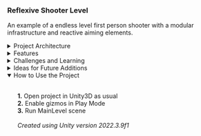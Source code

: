 ### Reflexive Shooter Level

An example of a endless level first person shooter with a modular infrastructure and reactive aiming elements.

<details>
  <summary>Project Architecture</summary>
  <ul><br>
	  <b>Core Direction</b>
	  <br>
	  The goal for this project was to implement a module-based architecture alongside a notify system in order to enable and encourage scalability and compartmentalization. As the focus is heavily on code and project infrastructure, design elements are intentionally kept to a minimum. 
	  <br><br>
	  <b>Modules</b>
	  <br>
	  Each module, or aspect, of the project is designed to be as independent as possible, with some relying only on dependency injection made from other modules through the notify system during Start().
	  <br><br>
	  A simple implementation of Model-View-Controller was used to group each module into data adjustable in the editor (model), representation of the module onscreen (view), and a coordinator (controller) to manage the two and receive messages from other modules.
	  <br><br>
	  <b>Notifies Pipeline</b>
	  <br>
	  In order to plan for project scaling where there may be a higher risk of race condition causing unwanted behavior, a synchronous notification system was used. This lightens the per-frame load, allowing logic to be spread over multiple frames; and also provides a built-in way to log notify calls for inspection in the editor.
	  <br><br>
	  In addition to the notify itself, the notify queue can accept an indefinite amount of additional parameters as an object array, allowing for effective one-way communication between modules. Notifies make use of xml tags to make it easy to see at-a-glance (when cursoring over the notify name) what parameters are intended to be passed in, if any.
	</ul>
</details>

<details>
  <summary>Features</summary>
  <ul><br>
	  <b>AI Controller</b>
	  <br>
	  This module manages AI unit spawning, and keeps a reference that allows individual AI units to detect and attack the player. Notifies upon AI units being destroyed are also filtered in this module, and level completion is triggered when all units have been destroyed. A cached reference to an interface (obtained from the player during level entry detection via the notifies pipeline) providing access to the player hit detection transform's position allows the module to receive requests from AI units to Raycast to and fire at the player's current position.
	  <br><br>
	  <b>AI Unit</b>
	  <br>
	  An AI Unit represents an individual enemy unit in the level. These enemies are very simple, and do not move. While the player is in the combat area, they direct the AI controller Raycast to the player's position at intervals to check that it is visible and that a shot to it is expected to hit. If the Raycast hits an object with the player's tag, they then direct the AI controller to launch a projectile in that direction, and continue doing so at intervals. Requesting a Raycast to the player's position once again before requesting a launch provides a way to update the launch direction and halt the attack loop if the player is no longer in sight. AI Units are pooled to keep effects from garbage collection at a minimum. 
	  <br><br>
	  <b>Game Controller</b>
	  <br>
	  This module manages the overall flow of the game, filtering notifies that handle major changes in game state (such as level entry and completion), and generally orchestrating the operation of other modules. A simple screen fader is used to briefly delay some calls that cause abrupt changes in view to not occur until the screen is faded to opaque. This ensures that the player isn't alarmed and the experience is kept smooth.
	  <br><br>
	  <b>HUD Controller</b>
	  <br>
	  This module manages the heads up display for the player, and listens for updates to the current score, enemy count in the level, current player health, and the current level itself. Instead of a single canvas containing all of these elements, a separate canvas for each element was used to avoid superfluous canvas updates to those elements that haven't changed.
	  <br><br>
	  <b>Player Camera</b>
	  <br>
	  This module provides a first person view with 360° rotation on the y-axis and configurable rotation on the x-axis. On Start(), it passes via the notifies pipeline the transform of the camera object for any modules that need access to the camera's position or facing. The camera logic itself was more or less written from scratch, and is intended to be as simple and performant as possible while providing a smooth experience. A cached reference to an interface (obtained during Start() via the notifies pipeline) providing access to the player movement transform's position allows the camera to constantly stay with the player.
	  <br><br>
	  <b>Player Firing</b>
	  <br>
	  This module manages the aiming reticle and projectile launching for the player. Object pooling is used for projectiles to keep effects from garbage collection at a minimum. A cached reference to the player camera module's camera transform (obtained during Start() via the notifies pipeline) allows the launch point's position to be updated based on the camera's position and a configurable offset. Lerping is used to smooth the fire point's position, creating a reflexive experience for the player, with the launch point lagging slightly behind movement and camera view changes. The reticle itself is designed to be indicative of where a shot will hit, regardless of distance.
	  <br><br>
	  <b>Player Hit Detection</b>
	  <br>
	  This module provides a way for incoming AI projectiles to damage the player, as well as trigger level entry and exit notifies through level entry detection. Interaction with the level entry collision system provides a way to enable and disable some modules that are intended to be available only in the combat area. A cached reference to an interface (obtained during Start() via the notifies pipeline) providing access to the player movement transform's position allows hit detection to constantly stay with the player.
	  <br><br>
	  <b>Player Movement</b>
	  <br>
	  This module manages player directional movement and jumping. On Start(), it passes via the notifies pipeline an interface hosted in the view for any modules that need access to the player's position. During movement input, force is used to continually add velocity to the module's rigidbody, which is curbed against infinite acceleration by a physic material on the floor. A cached reference to the camera's transform (obtained during Start() via the notifies pipeline) allows the movement's facing to constantly copy the camera's y rotation.
	  <br><br>
	  <b>Sound Controller</b>
	  <br>
	  This module listens for any calls to play a sound, and filters the call based on an enum of SoundIDs. Sounds that are expected to overlap make use of PlayOneShot(), while normal sounds such as a jingle on level start use Play(). Requests to play enemy firing and player hit sounds are limited based on a frame count delay due to overlapping voice constraints and the potential for them to be exceeded during higher levels where there are many enemies.
	</ul>
</details>

<details>
  <summary>Challenges and Learning</summary>
  <ul><br>
	  <b>Solving for Minimal Dependency</b>
	  <br>
	  As an FPS, the camera plays a central role in multiple aspects of gameplay, such as movement direction, fire direction, and character facing. One solution to integrate these is to simply attach the camera to the player movement object, and add a transform as a child of the camera to function as a firing offset point. However, this ran counter to the aim of keeping each module in a self-contained prefab, so it was necessary to carefully plan out how the elements would interact.
	  <br><br>
	   It was decided that the player camera module would announce its camera transform through the notify system on Start(), and any module needing the camera facing, etc. would be listening for it and cache it. A similar but more indirect solution was devised for the modules needing to follow the player's movement by copying its current position, in which case the player position is accessible via an ICanBeTargeted interface cached by listeners on Start().
	  <br><br>
	  <b>Aiming to Conquer Firing Offsets</b>
	  <br>
	  The next main difficulty was in creating offsets for firing based on camera facing. Keeping independent and separate modules meant that a bit of vector math was needed to correctly apply offsets to the camera's position to accurately move the launch point each frame. Getting these offsets right and designing consistent behavior was challenging, and provided a great opportunity to strengthen valuable vector manipulation skills in a practical context.
	  <br><br>	  
	  <b>Constructing a Reliable Reticle</b>
	  <br>
	  A fairly labor-intensive aspect was the design of the reflexive aiming system. In many (if not most) FPS aiming implementations, the target reticle is simply a screen overlay, and is thus not a true estimate of where the shot will land (especially at close ranges). If the firing vector is calculated based on the reticle's projected position onscreen as a solution to this, the sudden changes in shot direction can be alarming and cause the user experience to suffer. In order to avoid this type of consistency and have a reticle that reliably predicted a launched projectile's hit point, a 3D sphere object serving as the reticle along with a Raycast system was used.
	  <br><br>
	  In order to obtain an end point beyond a given aimed at object, a light amount of vector math using an arbitrary distant point (default of 750 units away) extended from the camera's forward facing is used. A directional vector is then created using this point and the camera's current position. This allows a Raycast to attempt to extend a ray to that distant point every frame, and let an interception point from a hit object serve as the reticle's intended position.
	  <br><br>
	  In order to ensure that the reticle appears the same size regardless of distance, the reticle object's scale is updated based on a multiplier along with the square distance between the hit point and the camera's current position. As a sky is generally not intended to play a part in aiming, it was decided that the reticle would simply be hidden when not aiming at an object in the level. In this case, the reticle scale is kept at 0 and its position is set to directly in front of the camera. Because the reticle's position is lerped, it appears to quickly snap back to the hit point, creating a fluid experience when the player again aims at a valid object.
	  <br><br>
	  <b>Economizing on Target Logistics</b>
	  <br>
	  As this project is intended to be an endless level game with the number of AI units increasing infinitely as long as the player can continue completing levels, there was the potential for an undesirably high amount of references if the targeting system was not designed carefully. In order to avoid this, it was decided that a single entity would be responsible for keeping the reference to the player: an AI controller.
	  <br><br>
	  After some trial and iteration, this was taken a step further, with player visible checking and firing logic also being moved into the AI controller, making it responsible for handling all of the calculation for AI Units. The AI controller was given a reference to the player hit interface, as well as check visible and launch methods that take a Vector3 for origin position. Access to these was hidden behind an interface which is injected to AI units when spawning them. AI units then use that cached interface reference to request a check to see if the player is visible from their position, and to request a launch if so.
	  <br><br>
	  <b>Managing Vocals</b>
	  <br>
	  One of the more interesting challenges in this project was in ensuring that the sound controller could properly handle requests to play overlapping sounds. At high levels where there are many AI units and there are tens of shots being made at the player every second, pushing all sound requests through results in the sound core quickly being overwhelmed and ceasing to play sound correctly due to simultaneous voice count constraints.
	  <br><br>
	  Designing to account for this required an approach from two angles. First, integer fields for each high frequency sound to be managed were added in the model to track the current 'queue' size for each sound. This allows incoming requests for these sounds to be rejected if the current queue size is greater than a predetermined max queue count per sound variable. Second, rather than play one sound per frame, sounds with a queue count over 0 are played once every x frames during Update(). This solution resulted in smooth audio performance that capped repeated playback at a reasonable frequency without overloading the audio core. 
  </ul>
</details>

<details>
  <summary>Ideas for Future Additions</summary>
	  <ul><br>
		  · A level layout controller which randomizes the position of obstacles in the map using an array of Obstacle class objects that define their own constraints for randomization (+ or -10 units along z-plane, etc.)
		  <br><br>
		  · Lerping UI text elements upon changes, or replacing them entirely with bars or other image-related elements
		  <br><br>
		  · An actual model to represent the player's firing apparatus
		  <br><br>
		  · Powerups, such as those that grant increased movement speed or invulnerability
		  <br><br>
		  · An ammo system that forces the player to fire conservatively
		  <br><br>
		  · A mechanic that encourages the player to try to complete levels faster
	  </ul>
</details>

<details open>
  <summary>How to Use the Project</summary>
	  <ul><br>
		  <b>1.</b> Open project in Unity3D as usual
		  <br>
		  <b>2.</b> Enable gizmos in Play Mode
		  <br>
		  <b>3.</b> Run MainLevel scene
		  <br><br>
		  <i>Created using Unity version 2022.3.9f1</i>
	  </ul>
</details>
